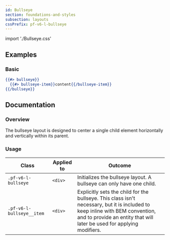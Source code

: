 ```yaml
---
id: Bullseye
section: foundations-and-styles
subsection: layouts
cssPrefix: pf-v6-l-bullseye
---
```


import './Bullseye.css'

## Examples
### Basic
```hbs
{{#> bullseye}}
  {{#> bullseye-item}}content{{/bullseye-item}}
{{/bullseye}}
```

## Documentation
### Overview
The bullseye layout is designed to center a single child element horizontally and vertically within its parent.

### Usage
| Class | Applied to | Outcome |
| -- | -- | -- |
| `.pf-v6-l-bullseye` | `<div>` | Initializes the bullseye layout. A bullseye can only have one child. |
| `.pf-v6-l-bullseye__item` |  `<div>` | Explicitly sets the child for the bullseye. This class isn't necessary, but it is included to keep inline with BEM convention, and to provide an entity that will later be used for applying modifiers. |
